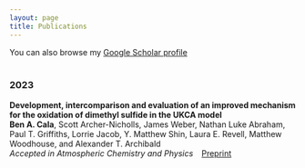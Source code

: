 ```yaml
---
layout: page
title: Publications
---
```

You can also browse my [Google Scholar profile](https://scholar.google.com/citations?user=V0zXcz8AAAAJ&hl=en)
&nbsp;       
&nbsp;  

### 2023

**Development, intercomparison and evaluation of an improved mechanism for the oxidation of dimethyl sulfide in the UKCA model**  
**Ben A. Cala**, Scott Archer-Nicholls, James Weber, Nathan Luke Abraham, Paul T. Griffiths, Lorrie Jacob, Y. Matthew Shin, Laura E. Revell, Matthew Woodhouse, and Alexander T. Archibald  
*Accepted in Atmospheric Chemistry and Physics* &ensp;  [Preprint](https://acp.copernicus.org/preprints/acp-2023-42/)
